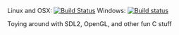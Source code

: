 Linux and OSX:
[![Build Status](https://travis-ci.org/Skyb0rg007/Engine.svg?branch=master)](https://travis-ci.org/Skyb0rg007/Engine)
Windows:
[![Build status](https://ci.appveyor.com/api/projects/status/jige6gsvh2ugrn4y?svg=true)](https://ci.appveyor.com/project/Skyb0rg007/engine)

Toying around with SDL2, OpenGL, and other fun C stuff
